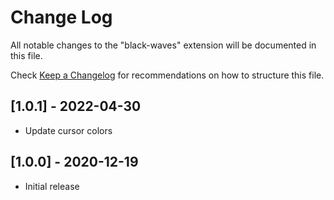 # Change Log

All notable changes to the "black-waves" extension will be documented in this file.

Check [Keep a Changelog](http://keepachangelog.com/) for recommendations on how to structure this file.

## [1.0.1] - 2022-04-30

- Update cursor colors

## [1.0.0] - 2020-12-19

- Initial release
